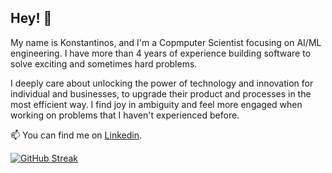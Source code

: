 ## Hey! 👋

<!--
**kfous/kfous** is a ✨ _special_ ✨ repository because its `README.md` (this file) appears on your GitHub profile.




- 🔭 I’m currently working on ...
- 🌱 I’m currently learning ...
- 👯 I’m looking to collaborate on ...
- 🤔 I’m looking for help with ...
- 💬 Ask me about ...
- 📫 How to reach me: ...
- 😄 Pronouns: ...
- ⚡ Fun fact: ...
-->


My name is Konstantinos, and I'm a Copmputer Scientist focusing on AI/ML engineering. I have more than 4 years of experience building software to solve exciting and sometimes hard problems.

I deeply care about unlocking the power of technology and innovation for individual and businesses, to upgrade their product and processes in the most efficient way.
I find joy in ambiguity and feel more engaged when working on problems that I haven't experienced before.


📫 You can find me on [Linkedin](https://www.linkedin.com/in/kfousekis/).


[![GitHub Streak](https://streak-stats.demolab.com?user=kfous&theme=dark&hide_border=true&date_format=M%20j%5B%2C%20Y%5D)](https://git.io/streak-stats)
